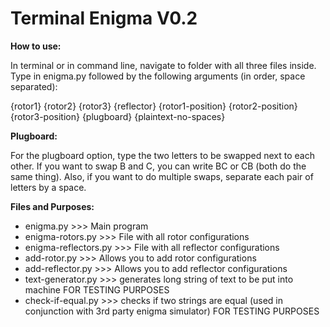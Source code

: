 # Terminal Enigma V0.2

**How to use:**

In terminal or in command line, navigate to folder with all three files inside. Type in enigma.py followed by the following arguments (in order, space separated):

{rotor1} {rotor2} {rotor3} {reflector} {rotor1-position} {rotor2-position} {rotor3-position} {plugboard} {plaintext-no-spaces}

**Plugboard:**

For the plugboard option, type the two letters to be swapped next to each other. If you want to swap B and C, you can write BC or CB (both do the same thing). Also, if you want to do multiple swaps, separate each pair of letters by a space.

**Files and Purposes:**

- enigma.py >>> Main program
- enigma-rotors.py >>> File with all rotor configurations
- enigma-reflectors.py >>> File with all reflector configurations
- add-rotor.py >>> Allows you to add rotor configurations
- add-reflector.py >>> Allows you to add reflector configurations
- text-generator.py >>> generates long string of text to be put into machine FOR TESTING PURPOSES
- check-if-equal.py >>> checks if two strings are equal (used in conjunction with 3rd party enigma simulator) FOR TESTING PURPOSES
